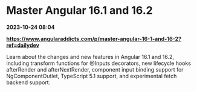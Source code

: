 # Master Angular 16.1 and 16.2

**2023-10-24 08:04**

**https://www.angularaddicts.com/p/master-angular-16-1-and-16-2?ref=dailydev**

Learn about the changes and new features in Angular 16.1 and 16.2, including transform functions for @Inputs decorators, new lifecycle hooks afterRender and afterNextRender, component input binding support for NgComponentOutlet, TypeScript 5.1 support, and experimental fetch backend support.